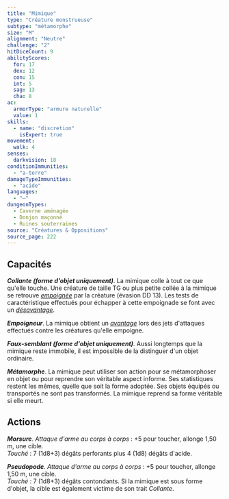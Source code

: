 ```yaml
---
title: "Mimique"
type: "Créature monstrueuse"
subtype: "métamorphe"
size: "M"
alignment: "Neutre"
challenge: "2"
hitDiceCount: 9
abilityScores:
  for: 17
  dex: 12
  con: 15
  int: 5
  sag: 13
  cha: 8
ac: 
  armorType: "armure naturelle"
  value: 1
skills: 
  - name: "discretion"
    isExpert: true
movement: 
  walk: 4
senses: 
  darkvision: 18
conditionImmunities: 
  - "a-terre"
damageTypeImmunities: 
  - "acide"
languages: 
  - "—"
dungeonTypes:
  - Caverne aménagée
  - Donjon maçonné
  - Ruines souterraines
source: "Créatures & Oppositions"
source_page: 222
---
```

## Capacités
_**Collante (forme d'objet uniquement)**_. La mimique colle à tout ce que qu'elle touche. Une créature de taille TG ou plus petite collée à la mimique se retrouve [_empoignée_](/gerer-la-sante-du-personnage/#empoigne) par la créature (évasion DD 13). Les tests de caractéristique effectués pour échapper à cette empoignade se font avec un [_désavantage_](/utiliser-les-caracteristiques/#avantage-et-desavantage).

_**Empoigneur**_. La mimique obtient un [_avantage_](/utiliser-les-caracteristiques/#avantage-et-desavantage) lors des jets d'attaques effectués contre les créatures qu'elle empoigne.

_**Faux-semblant (forme d'objet uniquement)**_. Aussi longtemps que la mimique reste immobile, il est impossible de la distinguer d'un objet ordinaire.

_**Métamorphe**_. La mimique peut utiliser son action pour se métamorphoser en objet ou pour reprendre son véritable aspect informe. Ses statistiques restent les mêmes, quelle que soit la forme adoptée. Ses objets équipés ou transportés ne sont pas transformés. La mimique reprend sa forme véritable si elle meurt.

## Actions
_**Morsure**_. _Attaque d'arme au corps à corps_ : +5 pour toucher, allonge 1,50 m, une cible.  
_Touché_ : 7 (1d8+3) dégâts perforants plus 4 (1d8) dégâts d'acide.

_**Pseudopode**_. _Attaque d'arme au corps à corps_ : +5 pour toucher, allonge 1,50 m, une cible.  
_Touché_ : 7 (1d8+3) dégâts contondants. Si la mimique est sous forme d'objet, la cible est également victime de son trait _Collante_.
